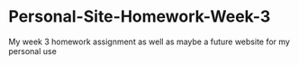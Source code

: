 # Personal-Site-Homework-Week-3
My week 3 homework assignment as well as maybe a future website for my personal use
